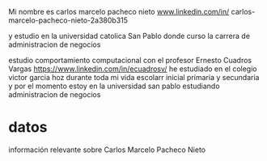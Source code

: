 Mi nombre es carlos marcelo pacheco nieto www.linkedin.com/in/
carlos-marcelo-pacheco-nieto-2a380b315

 y estudio en la universidad catolica San Pablo donde curso la carrera de administracion de negocios 

estudio comportamiento computacional con el profesor Ernesto Cuadros Vargas https://www.linkedin.com/in/ecuadrosv/
he estudiado en el colegio victor garcia hoz durante toda mi vida escolarr inicial primaria y secundaria y por el momento estoy en la universidad san pablo estudiando administracion de negocios 
# datos
información relevante sobre Carlos Marcelo Pacheco Nieto 
